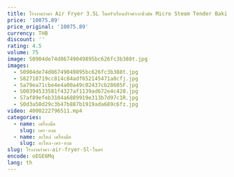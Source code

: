 ```yaml
---
title: โรงงานราคา Air Fryer 3.5L ในครัวเรือนปราศจากน้ํามัน Micro Steam Tender Baking ไมโครคอมพิวเตอร์ Touch ฉนวนกันความร้อน Unfree
price: '10075.89'
price_original: '10075.89'
currency: THB
discount: ''
rating: 4.5
volume: 75
image: S0904de74d86749049895bc626fc3b388t.jpg
images:
  - S0904de74d86749049895bc626fc3b388t.jpg
  - S82718719cc814c84adf652145471a8cfj.jpg
  - Sa79ea71cbe4e4a00a49c02437cb28605F.jpg
  - S00394533581f4327af1139ad672e4c428.jpg
  - S7af89efeb3104a6889919e313b7d97c1R.jpg
  - S0d3a50d29c3b47b887b1919ada689c6fz.jpg
video: 4000222796511.mp4
categories:
  - name: เครื่องมือ
    slug: เคร-องม
  - name: อะไหล่ เครื่องมือ
    slug: อะไหล-เคร-องม
slug: โรงงานราคา-air-fryer-5l-ในคร
encode: oEGE6Mq
lang: th
---
```

  